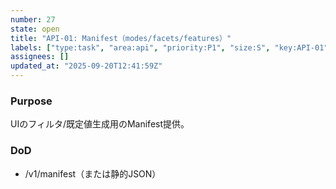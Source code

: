 ```yaml
---
number: 27
state: open
title: "API-01: Manifest（modes/facets/features）"
labels: ["type:task", "area:api", "priority:P1", "size:S", "key:API-01"]
assignees: []
updated_at: "2025-09-20T12:41:59Z"
---
```

### Purpose
UIのフィルタ/既定値生成用のManifest提供。

### DoD
- /v1/manifest（または静的JSON）
